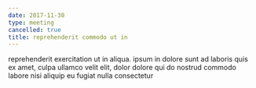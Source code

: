 ```yaml
---
date: 2017-11-30
type: meeting
cancelled: true
title: reprehenderit commodo ut in
---
```

reprehenderit exercitation ut in aliqua. ipsum in dolore sunt ad laboris quis ex amet, culpa ullamco velit elit, dolor dolore qui do nostrud commodo labore nisi aliquip eu fugiat nulla consectetur